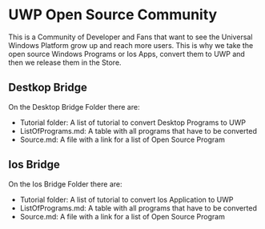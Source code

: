 # UWP Open Source Community

This is a Community of Developer and Fans that want to see the Universal Windows Platform grow up and reach more users. This is why we take the open source Windows Programs or Ios Apps, convert them to UWP and then we release them in the Store.

## Destkop Bridge

On the Desktop Bridge Folder there are:

* Tutorial folder: A list of tutorial to convert Desktop Programs to UWP
* ListOfPrograms.md: A table with all programs that have to be converted
* Source.md: A file with a link for a list of Open Source Program

## Ios Bridge

On the Ios Bridge Folder there are:

* Tutorial folder: A list of tutorial to convert Ios Application to UWP
* ListOfPrograms.md: A table with all programs that have to be converted
* Source.md: A file with a link for a list of Open Source Program